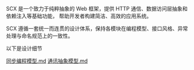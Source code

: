 SCX 是一个致力于纯粹抽象的 Web 框架，提供 HTTP 通信、数据访问层抽象和依赖注入等基础功能， 帮助开发者构建简洁、高效的应用系统。

SCX 遵循一套统一而连贯的设计体系，保持各模块在编程模型、接口风格、异常处理与命名规范上的一致性。

以下是设计细节

[同步编程模型.md](./sync-model.md)
[通讯抽象模型.md](./network-abstraction.md)

